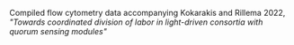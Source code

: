 Compiled flow cytometry data accompanying Kokarakis and Rillema 2022, *"Towards coordinated division of labor in light-driven consortia with quorum sensing modules"*
